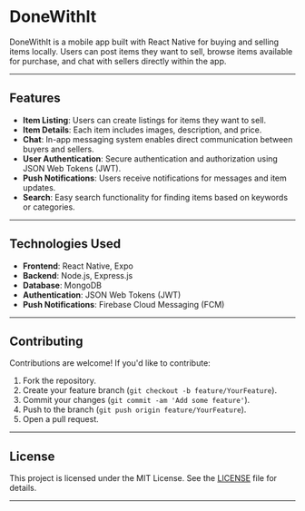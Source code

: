 # DoneWithIt

DoneWithIt is a mobile app built with React Native for buying and selling items locally. Users can post items they want to sell, browse items available for purchase, and chat with sellers directly within the app.

---

## Features

- **Item Listing**: Users can create listings for items they want to sell.
- **Item Details**: Each item includes images, description, and price.
- **Chat**: In-app messaging system enables direct communication between buyers and sellers.
- **User Authentication**: Secure authentication and authorization using JSON Web Tokens (JWT).
- **Push Notifications**: Users receive notifications for messages and item updates.
- **Search**: Easy search functionality for finding items based on keywords or categories.

---

## Technologies Used

- **Frontend**: React Native, Expo
- **Backend**: Node.js, Express.js
- **Database**: MongoDB
- **Authentication**: JSON Web Tokens (JWT)
- **Push Notifications**: Firebase Cloud Messaging (FCM)

---

## Contributing

Contributions are welcome! If you'd like to contribute:

1. Fork the repository.
2. Create your feature branch (`git checkout -b feature/YourFeature`).
3. Commit your changes (`git commit -am 'Add some feature'`).
4. Push to the branch (`git push origin feature/YourFeature`).
5. Open a pull request.

---

## License

This project is licensed under the MIT License. See the [LICENSE](LICENSE) file for details.

---
